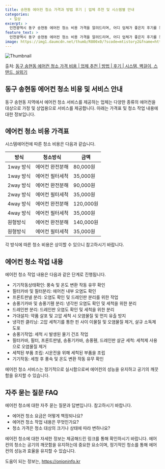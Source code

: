 ```yaml
---
title: 송현동 에어컨 청소 가격과 방법 후기 | 업체 추천 및 시스템별 안내
categories:
  - 일상
excerpt: >
  인천광역시 동구 송현동 에어컨 청소 비용 가격을 알려드리며, 어디 업체가 좋은지 후기를 통해 알아보겠습니다. 현재 글에서는 시스템, 벽걸이, 스탠드, 실외기 각각에 대해 청소 비용이 나와 있으니 참고하시면 되겠습니다. 에어컨 분해 청소 방법 보기 👈 클릭셀프 에어컨 청소 방법 보기👈 클릭동구 송현동 에어컨 청소 비용시스템에어컨 방식클리닝방식금액1way 방식에어컨 완전분해80,000원1way 방식에어컨 필터세척35,000원2way 방식에어컨 완전분해90,000원2way 방식에어컨 필터세척35,000원4way 방식에어컨 완전분해120,000원4way 방식에어컨 필터세척35,000원원형방식에어컨 완전분해140,000원원형방식에어컨 필터세척35,000원에어컨 청소 견적 샘플 보기 👈 클릭에어컨 냄새의 원인은 무..
feature_text: >
  인천광역시 동구 송현동 에어컨 청소 비용 가격을 알려드리며, 어디 업체가 좋은지 후기를 통해 알아보겠습니다. 현재 글에서는 시스템, 벽걸이, 스탠드, 실외기 각각에 대해 청소 비용이 나와 있으니 참고하시면 되겠습니다. 에어컨 분해 청소 방법 보기 👈 클릭셀프 에어컨 청소 방법 보기👈 클릭동구 송현동 에어컨 청소 비용시스템에어컨 방식클리닝방식금액1way 방식에어컨 완전분해80,000원1way 방식에어컨 필터세척35,000원2way 방식에어컨 완전분해90,000원2way 방식에어컨 필터세척35,000원4way 방식에어컨 완전분해120,000원4way 방식에어컨 필터세척35,000원원형방식에어컨 완전분해140,000원원형방식에어컨 필터세척35,000원에어컨 청소 견적 샘플 보기 👈 클릭에어컨 냄새의 원인은 무..
image: https://img1.daumcdn.net/thumb/R800x0/?scode=mtistory2&fname=https%3A%2F%2Fblog.kakaocdn.net%2Fdn%2Fp5a4u%2FbtsHxIvD6rn%2FiOoWIttcbK5RhDJMl00Im0%2Fimg.webp
---
```


![Thumbnail](https://img1.daumcdn.net/thumb/R800x0/?scode=mtistory2&fname=https%3A%2F%2Fblog.kakaocdn.net%2Fdn%2Fp5a4u%2FbtsHxIvD6rn%2FiOoWIttcbK5RhDJMl00Im0%2Fimg.webp)

<p>출처: <a href="https://onioninfo.kr/entry/%EB%8F%99%EA%B5%AC-%EC%86%A1%ED%98%84%EB%8F%99-%EC%97%90%EC%96%B4%EC%BB%A8-%EC%B2%AD%EC%86%8C-%EA%B0%80%EA%B2%A9-%EB%B9%84%EC%9A%A9-%EC%97%85%EC%B2%B4-%EC%B6%94%EC%B2%9C-%EB%B0%A9%EB%B2%95-%ED%9B%84%EA%B8%B0-%EC%8B%9C%EC%8A%A4%ED%85%9C-%EB%B2%BD%EA%B1%B8%EC%9D%B4-%EC%8A%A4%ED%83%A0%EB%93%9C-%EC%8B%A4%EC%99%B8%EA%B8%B0" rel="dofollow">동구 송현동 에어컨 청소 가격 비용 | 업체 추천 | 방법 | 후기 | 시스템, 벽걸이, 스탠드, 실외기</a> </p>

## 동구 송현동 에어컨 청소 비용 및 서비스 안내

동구 송현동 지역에서 에어컨 청소 서비스를 제공하는 업체는 다양한 종류의 에어컨을 대상으로 가정 및 상업용으로 서비스를 제공합니다. 아래는
가격표 및 청소 작업 내용에 대한 정보입니다.

## 에어컨 청소 비용 가격표

시스템에어컨에 따른 청소 비용은 다음과 같습니다.

방식 | 청소방식 | 금액  
---|---|---  
1way 방식 | 에어컨 완전분해 | 80,000원  
1way 방식 | 에어컨 필터세척 | 35,000원  
2way 방식 | 에어컨 완전분해 | 90,000원  
2way 방식 | 에어컨 필터세척 | 35,000원  
4way 방식 | 에어컨 완전분해 | 120,000원  
4way 방식 | 에어컨 필터세척 | 35,000원  
원형방식 | 에어컨 완전분해 | 140,000원  
원형방식 | 에어컨 필터세척 | 35,000원  
  
각 방식에 따른 청소 비용은 상이할 수 있으니 참고하시기 바랍니다.

## 에어컨 청소 작업 내용

에어컨 청소 작업 내용은 다음과 같은 단계로 진행됩니다.

  * 기기작동상태확인: 풍속 및 온도 변환 작동 유무 확인
  * 필터카바 및 필터분리: 에어컨 내부 오염도 확인
  * 프론트판넬 분리: 오염도 확인 및 드레인판 분리를 위한 작업
  * 송풍기카바 및 송풍기휀 분리: 냉각핀 오염도 확인 및 세척을 위한 분리
  * 드레인판 분리: 드레인판 오염도 확인 및 세척을 위한 분리
  * 가대설치: 약품 살포 및 고압 세척 시 오염물질 및 먼지 유출 방지
  * 냉각핀 클리닝: 고압 세척기를 통한 핀 사이 이물질 및 오염물질 제거, 살규 소독제 도포
  * 송풍기작업: 세척 시 발생된 물기 건조 작업
  * 필터카바, 필터, 프론트판넬, 송풍기카바, 송풍휀, 드레인판 살균 세척: 세척제 사용으로 오염물질 제거
  * 세척된 부품 조립: 시운전을 위해 세척된 부품을 조립
  * 기기작동: 세청 후 풍속 및 온도 변환 작동 유무 확인

에어컨 청소 서비스는 정기적으로 실시함으로써 에어컨의 성능을 유지하고 공기의 깨끗함을 유지할 수 있습니다.

## 자주 묻는 질문 FAQ

에어컨 청소에 대한 자주 묻는 질문과 답변입니다. 참고하시기 바랍니다.

  * 에어컨 청소 요금은 어떻게 책정되나요?
  * 에어컨 청소 작업 내용은 무엇인가요?
  * 청소 가격은 청소 대상의 크기나 상태에 따라 변하나요?

에어컨 청소에 대한 자세한 정보는 제공해드린 링크를 통해 확인하시기 바랍니다. 에어컨의 청소는 공기의 깨끗함을 유지하는데 중요한 요소이며,
정기적인 청소를 통해 에어컨의 성능과 효율을 유지할 수 있습니다.

 

도움이 되는 정보는, <a href="https://onioninfo.kr" rel="dofollow">https://onioninfo.kr</a>


